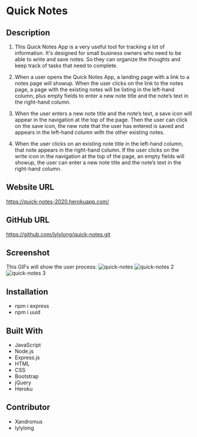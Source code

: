 # Quick Notes

## Description

1. This Quick Notes App is a very useful tool for tracking a lot of information. It's designed for small business owners who need to be able to write and save notes. So they can organize the thoughts and keep track of tasks that need to complete.

2. When a user opens the Quick Notes App, a landing page with a link to a notes page will showup. When the user clicks on the link to the notes page, a page with the existing notes will be listing in the left-hand column, plus empty fields to enter a new note title and the note’s text in the right-hand column.

3. When the user enters a new note title and the note’s text, a save icon will appear in the navigation at the top of the page. Then the user can click on the save icon, the new note that the user has entered is saved and appears in the left-hand column with the other existing notes.

4. When the user clicks on an existing note title in the left-hand column, that note appears in the right-hand column. If the user clicks on the write icon in the navigation at the top of the page, an empty fields will showup, the user can enter a new note title and the note’s text in the right-hand column.

## Website URL

https://quick-notes-2020.herokuapp.com/

## GitHub URL

https://github.com/lylylong/quick-notes.git

## Screenshot

This GIFs will show the user process:
![quick-notes](https://user-images.githubusercontent.com/70302749/99214276-b7af4d80-279d-11eb-86ad-691ac96668bd.gif)
![quick-notes 2](https://user-images.githubusercontent.com/70302749/99215189-373e1c00-27a0-11eb-8c1d-7c485970f25c.gif)
![quick-notes 3](https://user-images.githubusercontent.com/70302749/99215197-3ad1a300-27a0-11eb-9965-5efe15c9eb3c.gif)

## Installation

- npm i express
- npm i uuid

## Built With

- JavaScript
- Node.js
- Express.js
- HTML
- CSS
- Bootstrap
- jQuery
- Heroku

## Contributor

- Xandromus
- lylylong
